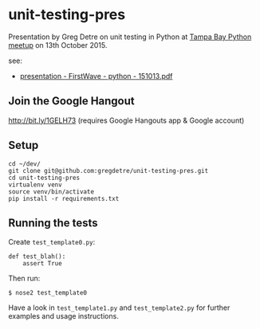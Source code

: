 # unit-testing-pres

Presentation by Greg Detre on unit testing in Python at [Tampa Bay Python meetup](http://www.meetup.com/python-178/events/225328442/) on 13th October 2015.

see:

- [presentation - FirstWave - python - 151013.pdf](https://github.com/gregdetre/unit-testing-pres/blob/master/presentation%20-%20FirstWave%20-%20python%20-%20151013.pdf)


## Join the Google Hangout

http://bit.ly/1GELH73
(requires Google Hangouts app & Google account)


## Setup

    cd ~/dev/
    git clone git@github.com:gregdetre/unit-testing-pres.git
    cd unit-testing-pres
    virtualenv venv
    source venv/bin/activate
    pip install -r requirements.txt
    

## Running the tests

Create `test_template0.py`:

    def test_blah():
        assert True

Then run:

    $ nose2 test_template0

Have a look in `test_template1.py` and `test_template2.py` for further examples and usage instructions.
